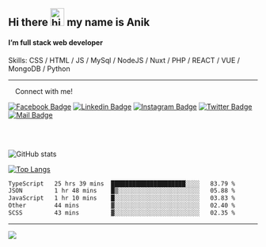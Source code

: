 ## Hi there <img src="https://user-images.githubusercontent.com/1303154/88677602-1635ba80-d120-11ea-84d8-d263ba5fc3c0.gif" width="28px" height="36" alt="hi"> my name is Anik

#### I’m full stack web developer

Skills:  CSS / HTML / JS / MySql / NodeJS / Nuxt / PHP / REACT / VUE / MongoDB / Python


---

&emsp;Connect with me!

<a href="https://www.facebook.com/anik.aritro" target="_blank">![Facebook Badge](https://img.shields.io/badge/Facebook-1877F2?style=for-the-badge&logo=facebook&logoColor=white)</a> [![Linkedin Badge](https://img.shields.io/badge/LinkedIn-0077B5?style=for-the-badge&logo=linkedin&logoColor=white)](https://www.linkedin.com/in/dev-anik) [![Instagram Badge](https://img.shields.io/badge/Instagram-E4405F?style=for-the-badge&logo=instagram&logoColor=white)](https://www.instagram.com/aritro.anik) [![Twitter Badge](https://img.shields.io/badge/Twitter-1DA1F2?style=for-the-badge&logo=twitter&logoColor=white)](https://twitter.com/AritroAnik) [![Mail Badge](https://img.shields.io/badge/Gmail-D14836?style=for-the-badge&logo=gmail&logoColor=white)](mailto:anik.wdev@gmail.com)

</br>
</br>


![GitHub stats](https://github-readme-stats.vercel.app/api?username=anikh21&show_icons=true&theme=monokai)

[![Top Langs](https://github-readme-stats.vercel.app/api/top-langs/?username=anikh21&layout=compact&theme=monokai)](https://github.com/anikh21)

<!--START_SECTION:waka-->

```txt
TypeScript   25 hrs 39 mins  █████████████████████░░░░   83.79 %
JSON         1 hr 48 mins    █▒░░░░░░░░░░░░░░░░░░░░░░░   05.88 %
JavaScript   1 hr 10 mins    █░░░░░░░░░░░░░░░░░░░░░░░░   03.83 %
Other        44 mins         ▓░░░░░░░░░░░░░░░░░░░░░░░░   02.40 %
SCSS         43 mins         ▓░░░░░░░░░░░░░░░░░░░░░░░░   02.35 %
```

<!--END_SECTION:waka-->
---

![](https://komarev.com/ghpvc/?username=anikh21)  
